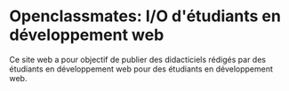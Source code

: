 # Openclassmates: I/O d'étudiants en développement web
Ce site web a pour objectif de publier des didacticiels rédigés par des étudiants en développement web pour des étudiants en développement web.
